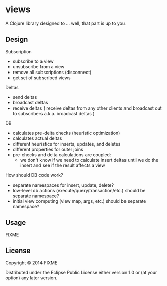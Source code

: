 # views

A Clojure library designed to ... well, that part is up to you.


## Design

Subscription

* subscribe to a view
* unsubscribe from a view
* remove all subscriptions (disconnect)
* get set of subscribed views

Deltas

* send deltas
* broadcast deltas
* receive deltas  ( receive deltas from any other clients and broadcast out to subscribers a.k.a. broadcast deltas )

DB

* calculates pre-delta checks (heuristic optimization)
* calculates actual deltas
* different heuristics for inserts, updates, and deletes
* different properties for outer joins
* pre-checks and delta calculations are coupled:
   - we don't know if we need to calculate insert deltas until we do the insert and see if the result affects a view 

How should DB code work?

- separate namespaces for insert, update, delete?
- low-level db actions (execute/query/transaction/etc.) should be separate namespace?
- initial view computing (view map, args, etc.) should be separate namespace?





## Usage

FIXME

## License

Copyright © 2014 FIXME

Distributed under the Eclipse Public License either version 1.0 or (at
your option) any later version.
